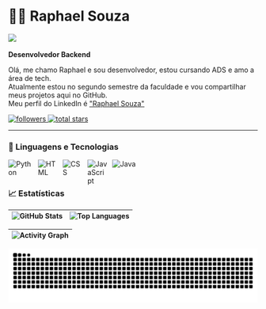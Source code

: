 # 👨‍💻 Raphael Souza 
<a href="https://github.com/GhostSouza145">
  <img src="https://user-images.githubusercontent.com/74038190/212284158-e840e285-664b-44d7-b79b-e264b5e54825.gif">
</a>

**Desenvolvedor Backend**

Olá, me chamo Raphael e sou desenvolvedor, estou cursando ADS e amo a área de tech.  
Atualmente estou no segundo semestre da faculdade e vou compartilhar meus projetos aqui no GitHub.  
Meu perfil do LinkedIn é ["Raphael Souza"](https://www.linkedin.com/in/raphael-souza-23ba8b242)

<p align="left">
  <a href="https://github.com/GhostSouza145?tab=followers">
    <img alt="followers" title="Follow me on Github" src="https://custom-icon-badges.demolab.com/github/followers/GhostSouza145?color=236ad3&labelColor=1155ba&style=for-the-badge&logo=github-add&label=seguidores&logoColor=white"/>
  </a>
  <a href="https://github.com/GhostSouza145?tab=repositories">
    <img alt="total stars" title="Total stars on GitHub" src="https://custom-icon-badges.demolab.com/github/stars/GhostSouza145?color=55960c&style=for-the-badge&labelColor=488207&logo=star"/>
  </a>
</p>

---

### 🤖 Linguagens e Tecnologias

<img align="left" alt="Python" title="Python" width="50px" style="padding-right: 10px;" src="https://cdn.jsdelivr.net/gh/devicons/devicon@latest/icons/python/python-original-wordmark.svg"/>
<img align="left" alt="HTML" title="HTML" width="40px" style="padding-right: 10px;" src="https://cdn.jsdelivr.net/gh/devicons/devicon@latest/icons/html5/html5-original.svg"/>
<img align="left" alt="CSS" title="CSS" width="40px" style="padding-right: 10px;" src="https://cdn.jsdelivr.net/gh/devicons/devicon@latest/icons/css3/css3-original.svg"/>
<img align="left" alt="JavaScript" title="JavaScript" width="40px" style="padding-right: 10px;" src="https://cdn.jsdelivr.net/gh/devicons/devicon@latest/icons/javascript/javascript-original.svg"/>
<img align="left" alt="Java" title="Java" width="50px" style="padding-right: 10px;" src="https://cdn.jsdelivr.net/gh/devicons/devicon@latest/icons/java/java-plain-wordmark.svg"/>

<br/><br/>

### 📈 Estatísticas

| ![GitHub Stats](https://github-readme-stats.vercel.app/api?username=GhostSouza145&show_icons=true&theme=tokyonight&include_all_commits=true&cache_seconds=60) | ![Top Languages](https://github-readme-stats.vercel.app/api/top-langs/?username=GhostSouza145&layout=compact&theme=tokyonight&langs_count=5&cache_seconds=60) |
|:----------------------------------------------------------------------------------------------------------------------------:|:----------------------------------------------------------------------------------------------------------------------------:|

| ![Activity Graph](https://github-readme-activity-graph.vercel.app/graph?username=GhostSouza145&theme=tokyo-night&area=true&hide_border=true) |
|:----------------------------------------------------------------------------------------------------------------------------:|

<p align="center">
  <picture>
    <source media="(prefers-color-scheme: dark)" srcset="https://raw.githubusercontent.com/GhostSouza145/GhostSouza145/output/github-contribution-grid-snake-dark.svg">
    <source media="(prefers-color-scheme: light)" srcset="https://raw.githubusercontent.com/GhostSouza145/GhostSouza145/output/github-contribution-grid-snake-dark.svg">
    <img alt="github contribution grid snake animation" src="https://raw.githubusercontent.com/GhostSouza145/GhostSouza145/output/github-contribution-grid-snake.svg">
  </picture>
</p>

<br><br>
